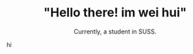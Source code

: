 <h1 align="center">
"Hello there! im wei hui"
</h1>

<p align="center">
        Currently, a student in SUSS.
</p>

<p>
hi
</p>